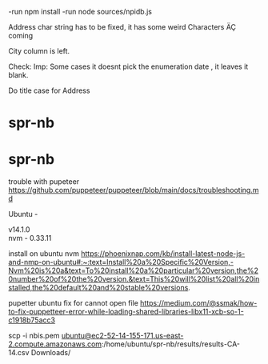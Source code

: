 -run npm install
-run node sources/npidb.js

Address char string has to be fixed, it has some weird Characters ÄÇ coming 

City column is left. 

Check: Imp: Some cases it doesnt pick the enumeration date , it leaves it blank.

Do title case for Address 
# spr-nb
# spr-nb



trouble with pupeteer 
https://github.com/puppeteer/puppeteer/blob/main/docs/troubleshooting.md

Ubuntu - 

v14.1.0   
nvm - 0.33.11

install on ubuntu nvm
https://phoenixnap.com/kb/install-latest-node-js-and-nmp-on-ubuntu#:~:text=Install%20a%20Specific%20Version,-Nvm%20is%20a&text=To%20install%20a%20particular%20version,the%20number%20of%20the%20version.&text=This%20will%20list%20all%20installed,the%20default%20and%20stable%20versions.

pupetter ubuntu fix for cannot open file 
https://medium.com/@ssmak/how-to-fix-puppetteer-error-while-loading-shared-libraries-libx11-xcb-so-1-c1918b75acc3


scp -i nbis.pem ubuntu@ec2-52-14-155-171.us-east-2.compute.amazonaws.com:/home/ubuntu/spr-nb/results/results-CA-14.csv Downloads/
